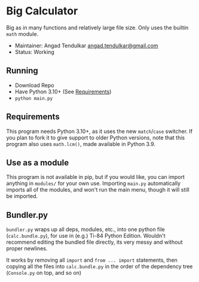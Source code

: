 # Big Calculator

Big as in many functions and relatively large file size.
Only uses the builtin `math` module.

- Maintainer: Angad Tendulkar <angad.tendulkar@gmail.com>
- Status: Working

## Running

- Download Repo
- Have Python 3.10+ (See [Requirements](#requirements))
- `python main.py`

## Requirements

This program needs Python 3.10+,
as it uses the new `match`/`case` switcher.
If you plan to fork it to give support to older Python versions,
note that this program also uses `math.lcm()`,
made available in Python 3.9.

## Use as a module

This program is not available in pip,
but if you would like,
you can import anything in `modules/` for your own use.
Importing `main.py` automatically imports all of the modules,
and won't run the main menu, though it will still be imported.

## Bundler.py

`bundler.py` wraps up all deps, modules, etc.,
into one python file (`calc.bundle.py`),
for use in (e.g.) Ti-84 Python Edition.
Wouldn't recommend editing the bundled file directly,
its very messy and without proper newlines.

It works by removing all `import` and `from ... import` statements,
then copying all the files into `calc.bundle.py`
in the order of the dependency tree
(`Console.py` on top, and so on)
